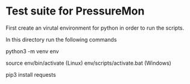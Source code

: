 # Test suite for PressureMon  

First create an virutal environment for python in order to run the scripts.

In this directory run the following commands

python3 -m venv env

source env/bin/activate (Linux)
env/scripts/activate.bat (Windows)

pip3 install requests
